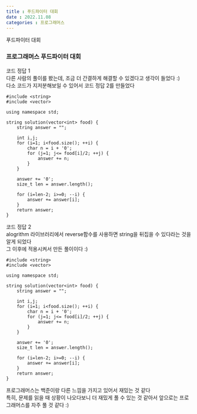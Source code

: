 ```yaml
---
title : 푸드파이터 대회
date : 2022.11.08
categories : 프로그래머스
---
```


푸드파이터 대회

### 프로그래머스 푸드파이터 대회

코드 정답 1    
다른 사람의 풀이를 봤는데, 조금 더 간결하게 해결할 수 있겠다고 생각이 들었다 :)     
다소 코드가 지저분해보일 수 있어서 코드 정답 2를 만들었다

```
#include <string>
#include <vector>

using namespace std;

string solution(vector<int> food) {
    string answer = "";
    
    int i,j;
    for (i=1; i<food.size(); ++i) {
        char n = i + '0';
        for (j=1; j<= food[i]/2; ++j) {
            answer += n;
        }
    }
    
    answer += '0';
    size_t len = answer.length();
    
    for (i=len-2; i>=0; --i) {
        answer += answer[i];
    }
    return answer;
}
```


코드 정답 2     
alogrithm 라이브러리에서 reverse함수를 사용하면 string을 뒤집을 수 있다라는 것을 알게 되었다    
그 이후에 적용시켜서 만든 풀이이다 :)   
```
#include <string>
#include <vector>

using namespace std;

string solution(vector<int> food) {
    string answer = "";
    
    int i,j;
    for (i=1; i<food.size(); ++i) {
        char n = i + '0';
        for (j=1; j<= food[i]/2; ++j) {
            answer += n;
        }
    }
    
    answer += '0';
    size_t len = answer.length();
    
    for (i=len-2; i>=0; --i) {
        answer += answer[i];
    }
    return answer;
}
```

프로그래머스는 백준이랑 다른 느낌을 가지고 있어서 재밌는 것 같다    
특히, 문제를 읽을 때 상황이 나오다보니 더 재밌게 풀 수 있는 것 같아서 앞으로는 프로그래머스를 자주 풀 것 같다 :)    
